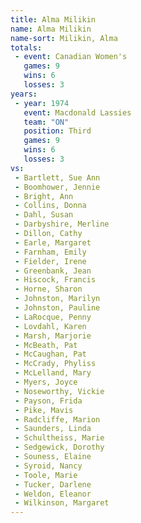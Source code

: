 ```yaml
---
title: Alma Milikin
name: Alma Milikin
name-sort: Milikin, Alma
totals:
 - event: Canadian Women's
   games: 9
   wins: 6
   losses: 3
years:
 - year: 1974
   event: Macdonald Lassies
   team: "ON"
   position: Third
   games: 9
   wins: 6
   losses: 3
vs:
 - Bartlett, Sue Ann
 - Boomhower, Jennie
 - Bright, Ann
 - Collins, Donna
 - Dahl, Susan
 - Darbyshire, Merline
 - Dillon, Cathy
 - Earle, Margaret
 - Farnham, Emily
 - Fielder, Irene
 - Greenbank, Jean
 - Hiscock, Francis
 - Horne, Sharon
 - Johnston, Marilyn
 - Johnston, Pauline
 - LaRocque, Penny
 - Lovdahl, Karen
 - Marsh, Marjorie
 - McBeath, Pat
 - McCaughan, Pat
 - McCrady, Phyliss
 - McLelland, Mary
 - Myers, Joyce
 - Noseworthy, Vickie
 - Payson, Frida
 - Pike, Mavis
 - Radcliffe, Marion
 - Saunders, Linda
 - Schultheiss, Marie
 - Sedgewick, Dorothy
 - Souness, Elaine
 - Syroid, Nancy
 - Toole, Marie
 - Tucker, Darlene
 - Weldon, Eleanor
 - Wilkinson, Margaret
---
```

